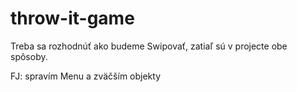 # throw-it-game

Treba sa rozhodnúť ako budeme Swipovať, zatiaľ sú v projecte obe spôsoby.

FJ: spravím Menu a zväčším objekty
